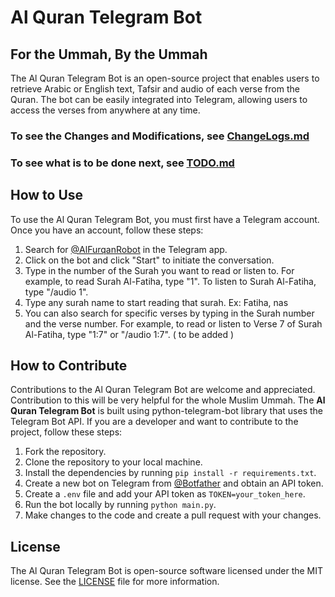 # Al Quran Telegram Bot
## For the Ummah, By the Ummah
The Al Quran Telegram Bot is an open-source project that enables users to retrieve Arabic or English text, Tafsir and audio of each verse from the Quran.
The bot can be easily integrated into Telegram, allowing users to access the verses from anywhere at any time.

### To see the Changes and Modifications, see [ChangeLogs.md](ChangeLogs.md)
### To see what is to be done next, see [TODO.md](TODO.md)

## How to Use

To use the Al Quran Telegram Bot, you must first have a Telegram account. Once you have an account, follow these steps:

1. Search for [@AlFurqanRobot](https://t.me/AlFurqanRobot) in the Telegram app.
2. Click on the bot and click "Start" to initiate the conversation.
3. Type in the number of the Surah you want to read or listen to. For example, to read Surah Al-Fatiha, type "1". To listen to Surah Al-Fatiha, type "/audio 1".
4. Type any surah name to start reading that surah. Ex: Fatiha, nas
5. You can also search for specific verses by typing in the Surah number and the verse number. For example, to read or listen to Verse 7 of Surah Al-Fatiha, type "1:7" or "/audio 1:7". ( to be added )

## How to Contribute
Contributions to the Al Quran Telegram Bot are welcome and appreciated. Contribution to this will be very helpful for the whole Muslim Ummah.
The <b>Al Quran Telegram Bot</b> is built using python-telegram-bot library that uses the Telegram Bot API.
If you are a developer and want to contribute to the project, follow these steps:

1. Fork the repository.
2. Clone the repository to your local machine.
3. Install the dependencies by running `pip install -r requirements.txt`.
4. Create a new bot on Telegram from [@Botfather](https://t.me/BotFather) and obtain an API token.
5. Create a `.env` file and add your API token as `TOKEN=your_token_here`.
6. Run the bot locally by running `python main.py`.
7. Make changes to the code and create a pull request with your changes.


## License

The Al Quran Telegram Bot is open-source software licensed under the MIT license. See the [LICENSE](LICENSE) file for more information.
